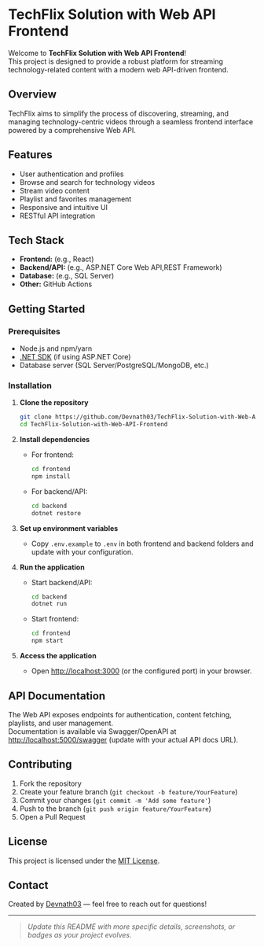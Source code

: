 # TechFlix Solution with Web API Frontend

Welcome to **TechFlix Solution with Web API Frontend**!  
This project is designed to provide a robust platform for streaming technology-related content with a modern web API-driven frontend.

## Overview

TechFlix aims to simplify the process of discovering, streaming, and managing technology-centric videos through a seamless frontend interface powered by a comprehensive Web API.

## Features

- User authentication and profiles  
- Browse and search for technology videos  
- Stream video content  
- Playlist and favorites management  
- Responsive and intuitive UI  
- RESTful API integration  

## Tech Stack

- **Frontend:** (e.g., React)  
- **Backend/API:** (e.g., ASP.NET Core Web API,REST Framework)  
- **Database:** (e.g., SQL Server)   
- **Other:** GitHub Actions



## Getting Started

### Prerequisites

- Node.js and npm/yarn  
- [.NET SDK](https://dotnet.microsoft.com/download) (if using ASP.NET Core)  
- Database server (SQL Server/PostgreSQL/MongoDB, etc.)

### Installation

1. **Clone the repository**
    ```bash
    git clone https://github.com/Devnath03/TechFlix-Solution-with-Web-API-Frontend.git
    cd TechFlix-Solution-with-Web-API-Frontend
    ```

2. **Install dependencies**
    - For frontend:
      ```bash
      cd frontend
      npm install
      ```
    - For backend/API:
      ```bash
      cd backend
      dotnet restore
      ```

3. **Set up environment variables**
    - Copy `.env.example` to `.env` in both frontend and backend folders and update with your configuration.

4. **Run the application**
    - Start backend/API:
      ```bash
      cd backend
      dotnet run
      ```
    - Start frontend:
      ```bash
      cd frontend
      npm start
      ```

5. **Access the application**
    - Open [http://localhost:3000](http://localhost:3000) (or the configured port) in your browser.

## API Documentation

The Web API exposes endpoints for authentication, content fetching, playlists, and user management.  
Documentation is available via Swagger/OpenAPI at [http://localhost:5000/swagger](http://localhost:5000/swagger) (update with your actual API docs URL).

## Contributing

1. Fork the repository  
2. Create your feature branch (`git checkout -b feature/YourFeature`)  
3. Commit your changes (`git commit -m 'Add some feature'`)  
4. Push to the branch (`git push origin feature/YourFeature`)  
5. Open a Pull Request

## License

This project is licensed under the [MIT License](LICENSE).

## Contact

Created by [Devnath03](https://github.com/Devnath03) — feel free to reach out for questions!

---
> _Update this README with more specific details, screenshots, or badges as your project evolves._
